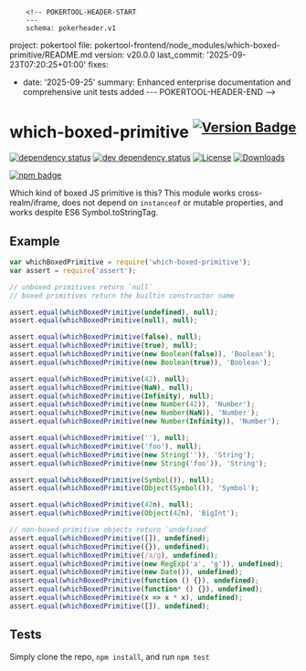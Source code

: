         <!-- POKERTOOL-HEADER-START
        ---
        schema: pokerheader.v1
project: pokertool
file: pokertool-frontend/node_modules/which-boxed-primitive/README.md
version: v20.0.0
last_commit: '2025-09-23T07:20:25+01:00'
fixes:
- date: '2025-09-25'
  summary: Enhanced enterprise documentation and comprehensive unit tests added
        ---
        POKERTOOL-HEADER-END -->
# which-boxed-primitive <sup>[![Version Badge][2]][1]</sup>

[![dependency status][5]][6]
[![dev dependency status][7]][8]
[![License][license-image]][license-url]
[![Downloads][downloads-image]][downloads-url]

[![npm badge][11]][1]

Which kind of boxed JS primitive is this? This module works cross-realm/iframe, does not depend on `instanceof` or mutable properties, and works despite ES6 Symbol.toStringTag.

## Example

```js
var whichBoxedPrimitive = require('which-boxed-primitive');
var assert = require('assert');

// unboxed primitives return `null`
// boxed primitives return the builtin constructor name

assert.equal(whichBoxedPrimitive(undefined), null);
assert.equal(whichBoxedPrimitive(null), null);

assert.equal(whichBoxedPrimitive(false), null);
assert.equal(whichBoxedPrimitive(true), null);
assert.equal(whichBoxedPrimitive(new Boolean(false)), 'Boolean');
assert.equal(whichBoxedPrimitive(new Boolean(true)), 'Boolean');

assert.equal(whichBoxedPrimitive(42), null);
assert.equal(whichBoxedPrimitive(NaN), null);
assert.equal(whichBoxedPrimitive(Infinity), null);
assert.equal(whichBoxedPrimitive(new Number(42)), 'Number');
assert.equal(whichBoxedPrimitive(new Number(NaN)), 'Number');
assert.equal(whichBoxedPrimitive(new Number(Infinity)), 'Number');

assert.equal(whichBoxedPrimitive(''), null);
assert.equal(whichBoxedPrimitive('foo'), null);
assert.equal(whichBoxedPrimitive(new String('')), 'String');
assert.equal(whichBoxedPrimitive(new String('foo')), 'String');

assert.equal(whichBoxedPrimitive(Symbol()), null);
assert.equal(whichBoxedPrimitive(Object(Symbol()), 'Symbol');

assert.equal(whichBoxedPrimitive(42n), null);
assert.equal(whichBoxedPrimitive(Object(42n), 'BigInt');

// non-boxed-primitive objects return `undefined`
assert.equal(whichBoxedPrimitive([]), undefined);
assert.equal(whichBoxedPrimitive({}), undefined);
assert.equal(whichBoxedPrimitive(/a/g), undefined);
assert.equal(whichBoxedPrimitive(new RegExp('a', 'g')), undefined);
assert.equal(whichBoxedPrimitive(new Date()), undefined);
assert.equal(whichBoxedPrimitive(function () {}), undefined);
assert.equal(whichBoxedPrimitive(function* () {}), undefined);
assert.equal(whichBoxedPrimitive(x => x * x), undefined);
assert.equal(whichBoxedPrimitive([]), undefined);

```

## Tests
Simply clone the repo, `npm install`, and run `npm test`

[1]: https://npmjs.org/package/which-boxed-primitive
[2]: https://versionbadg.es/inspect-js/which-boxed-primitive.svg
[5]: https://david-dm.org/inspect-js/which-boxed-primitive.svg
[6]: https://david-dm.org/inspect-js/which-boxed-primitive
[7]: https://david-dm.org/inspect-js/which-boxed-primitive/dev-status.svg
[8]: https://david-dm.org/inspect-js/which-boxed-primitive#info=devDependencies
[11]: https://nodei.co/npm/which-boxed-primitive.png?downloads=true&stars=true
[license-image]: https://img.shields.io/npm/l/which-boxed-primitive.svg
[license-url]: LICENSE
[downloads-image]: https://img.shields.io/npm/dm/which-boxed-primitive.svg
[downloads-url]: https://npm-stat.com/charts.html?package=which-boxed-primitive

